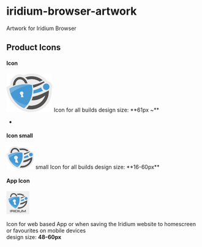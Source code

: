 # iridium-browser-artwork
Artwork for Iridium Browser

## Product Icons #
      
#### Icon #
<img src="https://github.com/iridium-browser/artwork/blob/master/product-icon_RGB/iridium-icon_custom.png" height="100" width="120">     
Icon for all builds      
design size: **61px ~**    
      
-

#### Icon small #
<img src="https://github.com/iridium-browser/artwork/blob/master/product-icon_RGB/iridium-icon_custom_small.png" height="60" width="72">     
small Icon for all builds      
design size: **16-60px**    
      
#### App Icon #
<a href="https://github.com/iridium-browser/artwork/blob/master/product-icon_RGB/iridium-app_icon.png" title="App Icon" target="_blank"><img src="https://github.com/iridium-browser/artwork/blob/master/product-icon_RGB/iridium-app_icon.png" height="60" width="60"></a>     

Icon for web based App or when saving the Iridium website to homescreen or favourites on mobile devices     
design size: **48-60px**
